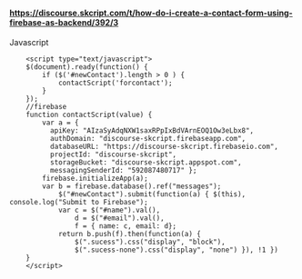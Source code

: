 #### https://discourse.skcript.com/t/how-do-i-create-a-contact-form-using-firebase-as-backend/392/3

Javascript

        <script type="text/javascript">
        $(document).ready(function() {
            if ($('#newContact').length > 0 ) {
                contactScript('forcontact');
            }
        });
        //firebase
        function contactScript(value) {
            var a = { 
              apiKey: "AIzaSyAdqNXW1saxRPpIxBdVArnEOQ1Ow3eLbx8",
              authDomain: "discourse-skcript.firebaseapp.com",
              databaseURL: "https://discourse-skcript.firebaseio.com",
              projectId: "discourse-skcript",
              storageBucket: "discourse-skcript.appspot.com",
              messagingSenderId: "592087480717" };
            firebase.initializeApp(a);
            var b = firebase.database().ref("messages");
                $("#newContact").submit(function(a) { $(this), console.log("Submit to Firebase");
                var c = $("#name").val(),
                    d = $("#email").val(),
                    f = { name: c, email: d};
                return b.push(f).then(function(a) { 
                    $(".sucess").css("display", "block"), 
                    $(".sucess-none").css("display", "none") }), !1 })   
        }
        </script>
